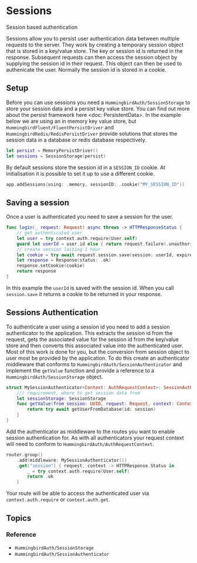 # Sessions

Session based authentication

Sessions allow you to persist user authentication data between multiple requests to the server. They work by creating a temporary session object that is stored in a key/value store. The key or session id is returned in the response. Subsequent requests can then access the session object by supplying the session id in their request. This object can then be used to authenicate the user. Normally the session id is stored in a cookie.

## Setup

Before you can use sessions you need a ``HummingbirdAuth/SessionStorage`` to store your session data and a persist key value store. You can find out more about the persist framework here <doc: PersistentData>. In the example below we are using an in memory key value store, but ``HummingbirdFluent/FluentPersistDriver`` and ``HummingbirdRedis/RedisPersistDriver`` provide solutions that stores the session data in a database or redis database respectively.

```swift
let persist = MemoryPersistDriver()
let sessions = SessionStorage(persist)
```

By default sessions store the session id in a `SESSION_ID` cookie. At initialisation it is possible to set it up to use a different cookie.

```swift
app.addSessions(using: .memory, sessionID: .cookie("MY_SESSION_ID"))
```

## Saving a session

Once a user is authenticated you need to save a session for the user. 

```swift
func login(_ request: Request) async throws -> HTTPResponseStatus {
    // get authenticated user
    let user = try context.auth.require(User.self)
    guard let userId = user.id else { return request.failure(.unauthorized) }
    // create session lasting 1 hour
    let cookie = try await request.session.save(session: userId, expiresIn: .minutes(60))
    let response = Response(status: .ok)
    response.setCookie(cookie)
    return response
}
```

In this example the `userId` is saved with the session id. When you call `session.save` it returns a cookie to be returned in your response.

## Sessions Authentication

To authenticate a user using a session id you need to add a session authenticator to the application. This extracts the session id from the request, gets the associated value for the session id from the key/value store and then converts this associated value into the authenticated user. Most of this work is done for you, but the conversion from session object to user most be provided by the application. To do this create an authenticator middleware that conforms to  ``HummingbirdAuth/SessionAuthenticator`` and implement the `getValue` function and provide a reference to a ``HummingbirdAuth/SessionStorage`` object. 

```swift
struct MySessionAuthenticator<Context: AuthRequestContext>: SessionAuthenticator {
    /// requirement, where to get session data from
    let sessionStorage: SessionStorage
    func getValue(from session: UUID, request: Request, context: Context) async throws -> User? {
        return try await getUserFromDatabase(id: session)
    }
}
```

Add the authenticator as middleware to the routes you want to enable session authentication for. As with all authenticators your request context will need to conform to ``HummingbirdAuth/AuthRequestContext``.

```swift
router.group()
    .add(middleware: MySessionAuthenticator())
    .get("session") { request, context -> HTTPResponse.Status in
        _ = try context.auth.require(User.self)
        return .ok
    }
```

Your route will be able to access the authenticated user via `context.auth.require` or `context.auth.get`.

## Topics

### Reference

- ``HummingbirdAuth/SessionStorage``
- ``HummingbirdAuth/SessionAuthenticator``
